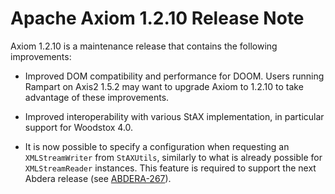 Apache Axiom 1.2.10 Release Note
================================

Axiom 1.2.10 is a maintenance release that contains the following improvements:
  
*   Improved DOM compatibility and performance for DOOM. Users running Rampart on Axis2 1.5.2
    may want to upgrade Axiom to 1.2.10 to take advantage of these improvements.
    
*   Improved interoperability with various StAX implementation, in particular
    support for Woodstox 4.0.
    
*   It is now possible to specify a configuration when requesting an `XMLStreamWriter`
    from `StAXUtils`, similarly to what is already possible for `XMLStreamReader` instances.
    This feature is required to support the next Abdera release (see [ABDERA-267][1]).

[1]: https://issues.apache.org/jira/browse/ABDERA-267
